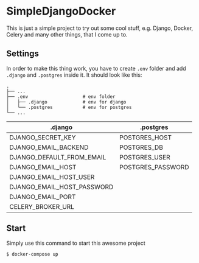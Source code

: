 # SimpleDjangoDocker

This is just a simple project to try out some cool stuff, e.g. Django, Docker, Celery and many other things, that I come up to.

## Settings

In order to make this thing work, you have to create ```.env``` folder and add ```.django``` and ```.postgres``` inside it.
It should look like this:


    .
    ├── ...
    ├── .env                    # env folder
    │   ├── .django             # env for django
    │   └── .postgres           # env for postgres
    └── ...

| .django | .postgres |
|----------|----------|
|DJANGO_SECRET_KEY|POSTGRES_HOST|
|DJANGO_EMAIL_BACKEND|POSTGRES_DB|
|DJANGO_DEFAULT_FROM_EMAIL|POSTGRES_USER|
|DJANGO_EMAIL_HOST|POSTGRES_PASSWORD|
|DJANGO_EMAIL_HOST_USER|
|DJANGO_EMAIL_HOST_PASSWORD|
|DJANGO_EMAIL_PORT|
|CELERY_BROKER_URL|

## Start

Simply use this command to start this awesome project
```
$ docker-compose up
```

